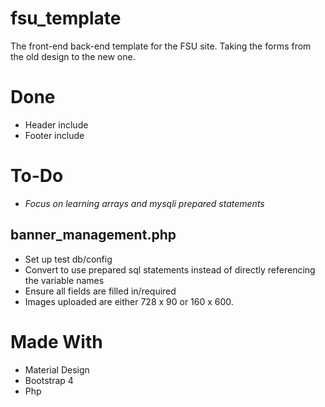 # fsu_template
The front-end back-end template for the FSU site. Taking the forms from the old design to the new one. 


# Done
* Header include
* Footer include


# To-Do 

* *Focus on learning arrays and mysqli prepared statements*

## **banner_management.php**
* Set up test db/config
* Convert to use prepared sql statements instead of directly referencing the variable names
* Ensure all fields are filled in/required 
* Images uploaded are either 728 x 90 or 160 x 600.


# Made With
* Material Design
* Bootstrap 4
* Php
